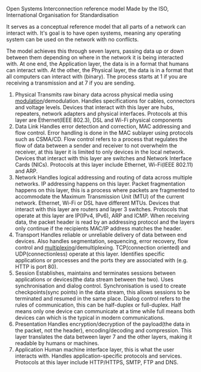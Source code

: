 Open Systems Interconnection reference model
Made by the ISO, International Organisation for Standardisation

It serves as a conceptual reference model that all parts of a network can interact with. It's goal is to have open systems, meaning any operating system can be used on the network with no conflicts.

The model achieves this through seven layers, passing data up or down between them depending on where in the network it is being interacted with. At one end, the Application layer, the data is in a format that humans can interact with. At the other, the Physical layer, the data is in a format that all computers can interact with (binary).
The process starts at 1 if you are receiving a transmission and at 7 if you are sending.

1. Physical
	Transmits raw binary data across physical media using [modulation](_net_glossary)/demodulation. Handles specifications for cables, connectors and voltage levels. Devices that interact with this layer are hubs, repeaters, network adapters and physical interfaces. Protocols at this layer are Ethernet(IEEE 802.3), DSL and Wi-Fi physical components
2. Data Link
	Handles error detection and correction, MAC addressing and flow control. Error handling is done in the MAC sublayer using protocols such as CSMA/CD. Flow control refers to a process that regulates the flow of data between a sender and receiver to not overwhelm the receiver, at this layer it is limited to only devices in the local network. Devices that interact with this layer are switches and Network Interface Cards (NICs). Protocols at this layer include Ethernet, Wi-Fi(IEEE 802.11) and ARP.
3. Network
	Handles logical addressing and routing of data across multiple networks. IP addressing happens on this layer. Packet fragmentation happens on this layer, this is a process where packets are fragmented to accommodate the Maximum Transmission Unit (MTU) of the current network. Ethernet, Wi-Fi or DSL have different MTUs. Devices that interact with this layer are routers and layer 3 switches. Protocols that operate at this layer are IP(IPv4, IPv6), ARP and ICMP. When receiving data, the packet header is read by an addressing protocol and the layers only continue if the recipients MAC/IP address matches the header.
4. Transport
	Handles reliable or unreliable delivery of data between end devices. Also handles segmentation, sequencing, error recovery, flow control and [multiplexing](_net_glossary)/demultiplexing. TCP(connection oriented) and UDP(connectionless) operate at this layer. Identifies specific applications or processes and the ports they are associated with (e.g. HTTP is port 80).
5. Session
	Establishes, maintains and terminates sessions between applications or devices(the data stream between the two). Uses synchronisation and dialog control. Synchronisation is used to create checkpoints(sync points) in the data stream, this allows sessions to be terminated and resumed in the same place. Dialog control refers to the rules of communication, this can be half-duplex or full-duplex. Half means only one device can communicate at a time while full means both devices can which is the typical in modern communications.
6. Presentation
	Handles encryption/decryption of the payload(the data in the packet, not the header), encoding/decoding and compression. This layer translates the data between layer 7 and the other layers, making it readable by humans or machines.
7. Application
	Human machine interface layer, this is what the user interacts with. Handles application-specific protocols and services. Protocols at this layer include HTTP/HTTPS, SMTP, FTP and DNS.